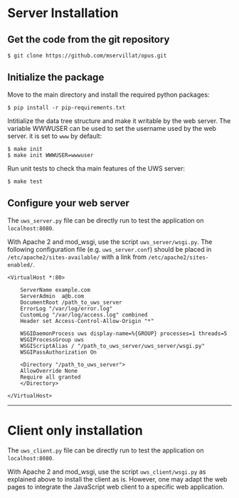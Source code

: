 Server Installation
===================
Get the code from the git repository
------------------------------------
    $ git clone https://github.com/mservillat/opus.git

Initialize the package
----------------------
Move to the main directory and install the required python packages:

    $ pip install -r pip-requirements.txt
    
Intitialize the data tree structure and make it writable by the web server. The 
variable WWWUSER can be used to set the username used by the web server. it is 
set to `www` by default:

    $ make init
    $ make init WWWUSER=wwwuser
    
Run unit tests to check tha main features of the UWS server:

    $ make test

Configure your web server
-------------------------
The `uws_server.py` file  can be directly run to test the application on
`localhost:8080`.

With Apache 2 and mod_wsgi, use the script `uws_server/wsgi.py`.
The following configuration file (e.g. `uws_server.conf`) should be placed in
`/etc/apache2/sites-available/` with a link from `/etc/apache2/sites-enabled/`.

    <VirtualHost *:80>

        ServerName example.com
        ServerAdmin  a@b.com
        DocumentRoot /path_to_uws_server
        ErrorLog "/var/log/error.log"
        CustomLog "/var/log/access.log" combined
        Header set Access-Control-Allow-Origin "*"

        WSGIDaemonProcess uws display-name=%{GROUP} processes=1 threads=5
        WSGIProcessGroup uws
        WSGIScriptAlias / "/path_to_uws_server/uws_server/wsgi.py"
        WSGIPassAuthorization On

        <Directory "/path_to_uws_server">
        AllowOverride None
        Require all granted
        </Directory>

    </VirtualHost>

-----

Client only installation
========================
The `uws_client.py` file can be directly run to test the application on
`localhost:8080`.

With Apache 2 and mod_wsgi, use the script `uws_client/wsgi.py` as explained above
to install the client as is. However, one may adapt the web pages to integrate 
the JavaScript web client to a specific web application.
